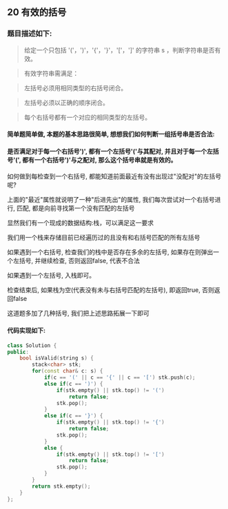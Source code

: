 ## 20 有效的括号

### 题目描述如下:

> 给定一个只包括 '('，')'，'{'，'}'，'['，']' 的字符串 s ，判断字符串是否有效。

> 有效字符串需满足：

> 左括号必须用相同类型的右括号闭合。

> 左括号必须以正确的顺序闭合。

> 每个右括号都有一个对应的相同类型的左括号。

#### 简单题简单做, 本题的基本思路很简单, 想想我们如何判断一组括号串是否合法:

#### 是否满足对于每一个右括号')', 都有一个左括号'('与其配对, 并且对于每一个左括号'(', 都有一个右括号')'与之配对, 那么这个括号串就是有效的。

如何做到每检查到一个右括号, 都能知道前面最近有没有出现过"没配对"的左括号呢?

上面的"最近"属性就说明了一种"后进先出"的属性, 我们每次尝试对一个右括号进行, 匹配, 都是向前寻找第一个没有匹配的左括号

显然我们有一个现成的数据结构:栈，可以满足这一要求

我们用一个栈来存储目前已经遍历过的且没有和右括号匹配的所有左括号

如果遇到一个右括号, 检查我们的栈中是否存在多余的左括号, 如果存在则弹出一个左括号, 并继续检查, 否则返回false, 代表不合法

如果遇到一个左括号, 入栈即可。

检查结束后, 如果栈为空(代表没有未与右括号匹配的左括号), 即返回true, 否则返回false

这道题多加了几种括号, 我们把上述思路拓展一下即可

#### 代码实现如下:

```C++
class Solution {
public:
    bool isValid(string s) {
        stack<char> stk;
        for(const char& c: s) {
            if(c == '(' || c == '{' || c == '[') stk.push(c);
            else if(c == ')') {
                if(stk.empty() || stk.top() != '(')
                    return false;
                stk.pop();
            }
            else if(c == '}') {
                if(stk.empty() || stk.top() != '{')
                    return false;
                stk.pop();
            }
            else {
                if(stk.empty() || stk.top() != '[')
                    return false;
                stk.pop();
            }
        }
        return stk.empty();
    }
};
```
